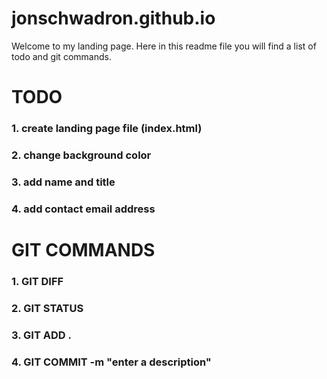 # jonschwadron.github.io
Welcome to my landing page. Here in this readme file you will find a list of todo and git commands.

# TODO
### 1. create landing page file (index.html)
### 2. change background color
### 3. add name and title
### 4. add contact email address

# GIT COMMANDS
### 1. GIT DIFF
### 2. GIT STATUS
### 3. GIT ADD .
### 4. GIT COMMIT -m "enter a description"
